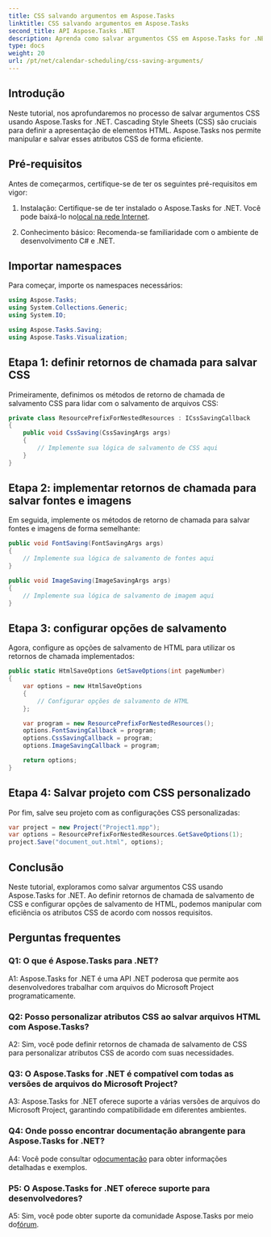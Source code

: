 ```yaml
---
title: CSS salvando argumentos em Aspose.Tasks
linktitle: CSS salvando argumentos em Aspose.Tasks
second_title: API Aspose.Tasks .NET
description: Aprenda como salvar argumentos CSS em Aspose.Tasks for .NET para personalizar a saída HTML. Aprimore a apresentação com configurações CSS personalizadas.
type: docs
weight: 20
url: /pt/net/calendar-scheduling/css-saving-arguments/
---
```

## Introdução

Neste tutorial, nos aprofundaremos no processo de salvar argumentos CSS usando Aspose.Tasks for .NET. Cascading Style Sheets (CSS) são cruciais para definir a apresentação de elementos HTML. Aspose.Tasks nos permite manipular e salvar esses atributos CSS de forma eficiente.

## Pré-requisitos

Antes de começarmos, certifique-se de ter os seguintes pré-requisitos em vigor:

1.  Instalação: Certifique-se de ter instalado o Aspose.Tasks for .NET. Você pode baixá-lo no[local na rede Internet](https://releases.aspose.com/tasks/net/).

2. Conhecimento básico: Recomenda-se familiaridade com o ambiente de desenvolvimento C# e .NET.

## Importar namespaces

Para começar, importe os namespaces necessários:

```csharp
using Aspose.Tasks;
using System.Collections.Generic;
using System.IO;

using Aspose.Tasks.Saving;
using Aspose.Tasks.Visualization;

```
## Etapa 1: definir retornos de chamada para salvar CSS

Primeiramente, definimos os métodos de retorno de chamada de salvamento CSS para lidar com o salvamento de arquivos CSS:

```csharp
private class ResourcePrefixForNestedResources : ICssSavingCallback
{
    public void CssSaving(CssSavingArgs args)
    {
        // Implemente sua lógica de salvamento de CSS aqui
    }
}
```

## Etapa 2: implementar retornos de chamada para salvar fontes e imagens

Em seguida, implemente os métodos de retorno de chamada para salvar fontes e imagens de forma semelhante:

```csharp
public void FontSaving(FontSavingArgs args)
{
    // Implemente sua lógica de salvamento de fontes aqui
}

public void ImageSaving(ImageSavingArgs args)
{
    // Implemente sua lógica de salvamento de imagem aqui
}
```

## Etapa 3: configurar opções de salvamento

Agora, configure as opções de salvamento de HTML para utilizar os retornos de chamada implementados:

```csharp
public static HtmlSaveOptions GetSaveOptions(int pageNumber)
{
    var options = new HtmlSaveOptions
    {
        // Configurar opções de salvamento de HTML
    };

    var program = new ResourcePrefixForNestedResources();
    options.FontSavingCallback = program;
    options.CssSavingCallback = program;
    options.ImageSavingCallback = program;

    return options;
}
```

## Etapa 4: Salvar projeto com CSS personalizado

Por fim, salve seu projeto com as configurações CSS personalizadas:

```csharp
var project = new Project("Project1.mpp");
var options = ResourcePrefixForNestedResources.GetSaveOptions(1);
project.Save("document_out.html", options);
```

## Conclusão

Neste tutorial, exploramos como salvar argumentos CSS usando Aspose.Tasks for .NET. Ao definir retornos de chamada de salvamento de CSS e configurar opções de salvamento de HTML, podemos manipular com eficiência os atributos CSS de acordo com nossos requisitos.

## Perguntas frequentes

### Q1: O que é Aspose.Tasks para .NET?

A1: Aspose.Tasks for .NET é uma API .NET poderosa que permite aos desenvolvedores trabalhar com arquivos do Microsoft Project programaticamente.

### Q2: Posso personalizar atributos CSS ao salvar arquivos HTML com Aspose.Tasks?

A2: Sim, você pode definir retornos de chamada de salvamento de CSS para personalizar atributos CSS de acordo com suas necessidades.

### Q3: O Aspose.Tasks for .NET é compatível com todas as versões de arquivos do Microsoft Project?

A3: Aspose.Tasks for .NET oferece suporte a várias versões de arquivos do Microsoft Project, garantindo compatibilidade em diferentes ambientes.

### Q4: Onde posso encontrar documentação abrangente para Aspose.Tasks for .NET?

 A4: Você pode consultar o[documentação](https://reference.aspose.com/tasks/net/) para obter informações detalhadas e exemplos.

### P5: O Aspose.Tasks for .NET oferece suporte para desenvolvedores?

 A5: Sim, você pode obter suporte da comunidade Aspose.Tasks por meio do[fórum](https://forum.aspose.com/c/tasks/15).